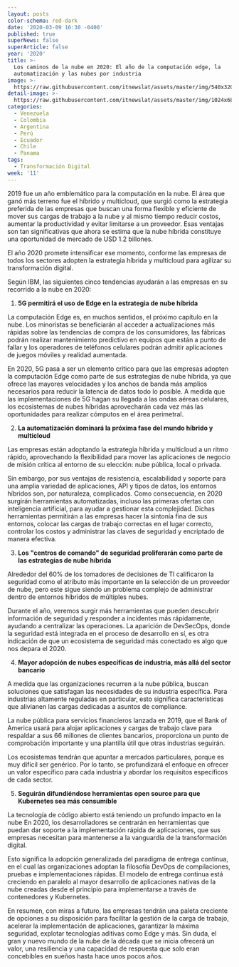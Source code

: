 ```yaml
---
layout: posts
color-schema: red-dark
date: '2020-03-09 16:30 -0400'
published: true
superNews: false
superArticle: false
year: '2020'
title: >-
  Los caminos de la nube en 2020: El año de la computación edge, la
  automatización y las nubes por industria
image: >-
  https://raw.githubusercontent.com/itnewslat/assets/master/img/540x320/Cloud-p.jpg
detail-image: >-
  https://raw.githubusercontent.com/itnewslat/assets/master/img/1024x680/Cloud-g.jpg
categories:
  - Venezuela
  - Colombia
  - Argentina
  - Perú
  - Ecuador
  - Chile
  - Panama
tags:
  - Transformación Digital
week: '11'
---
```

2019 fue un año emblemático para la computación en la nube. El área que ganó más terreno fue el híbrido y multicloud, que surgió como la estrategia preferida de las empresas que buscan una forma flexible y eficiente de mover sus cargas de trabajo a la nube y al mismo tiempo reducir costos, aumentar la productividad y evitar limitarse a un proveedor. Esas ventajas son tan significativas que ahora se estima que la nube híbrida constituye una oportunidad de mercado de USD 1.2 billones.
 
El año 2020 promete intensificar ese momento, conforme las empresas de todos los sectores adopten la estrategia híbrida y multicloud para agilizar su transformación digital. 

Según IBM, las siguientes cinco tendencias ayudarán a las empresas en su recorrido a la nube en 2020:

1. **5G permitirá el uso de Edge en la estrategia de nube híbrida**

La computación Edge es, en muchos sentidos, el próximo capítulo en la nube. Los minoristas se beneficiarán al acceder a actualizaciones más rápidas sobre las tendencias de compra de los consumidores, las fábricas podrán realizar mantenimiento predictivo en equipos que están a punto de fallar y los operadores de teléfonos celulares podrán admitir aplicaciones de juegos móviles y realidad aumentada.

En 2020, 5G pasa a ser un elemento crítico para que las empresas adopten la computación Edge como parte de sus estrategias de nube híbrida, ya que ofrece las mayores velocidades y los anchos de banda más amplios necesarios para reducir la latencia de datos todo lo posible. A medida que las implementaciones de 5G hagan su llegada a las ondas aéreas celulares, los ecosistemas de nubes híbridas aprovecharán cada vez más las oportunidades para realizar cómputos en el área perimetral. 

2. **La automatización dominará la próxima fase del mundo híbrido y multicloud**

Las empresas están adoptando la estrategia híbrida y multicloud a un ritmo rápido, aprovechando la flexibilidad para mover las aplicaciones de negocio de misión crítica al entorno de su elección: nube pública, local o privada. 

Sin embargo, por sus ventajas de resistencia, escalabilidad y soporte para una amplia variedad de aplicaciones, API y tipos de datos, los entornos híbridos son, por naturaleza, complicados. Como consecuencia, en 2020 surgirán herramientas automatizadas, incluso las primeras ofertas con inteligencia artificial, para ayudar a gestionar esta complejidad. Dichas herramientas permitirán a las empresas hacer la sintonía fina de sus entornos, colocar las cargas de trabajo correctas en el lugar correcto, controlar los costos y administrar las claves de seguridad y encriptado de manera efectiva.

3. **Los "centros de comando" de seguridad proliferarán como parte de las estrategias de nube híbrida** 

Alrededor del 60% de los tomadores de decisiones de TI calificaron la seguridad como el atributo más importante en la selección de un proveedor de nube, pero este sigue siendo un problema complejo de administrar dentro de entornos híbridos de múltiples nubes.

Durante el año, veremos surgir más herramientas que pueden descubrir información de seguridad y responder a incidentes más rápidamente, ayudando a centralizar las operaciones. La aparición de DevSecOps, donde la seguridad está integrada en el proceso de desarrollo en sí, es otra indicación de que un ecosistema de seguridad más conectado es algo que nos depara el 2020.

4. **Mayor adopción de nubes específicas de industria, más allá del sector bancario** 

A medida que las organizaciones recurren a la nube pública, buscan soluciones que satisfagan las necesidades de su industria específica. Para industrias altamente reguladas en particular, esto significa características que alivianen las cargas dedicadas a asuntos de compliance. 

La nube pública para servicios financieros lanzada en 2019, que el Bank of America usará para alojar aplicaciones y cargas de trabajo clave para respaldar a sus 66 millones de clientes bancarios, proporciona un punto de comprobación importante y una plantilla útil que otras industrias seguirán.

Los ecosistemas tendrán que apuntar a mercados particulares, porque es muy difícil ser genérico. Por lo tanto, se profundizará el enfoque en ofrecer un valor específico para cada industria y abordar los requisitos específicos de cada sector.

5. **Seguirán difundiéndose herramientas open source para que Kubernetes sea más consumible**

La tecnología de código abierto está teniendo un profundo impacto en la nube En 2020, los desarrolladores se centrarán en herramientas que puedan dar soporte a la implementación rápida de aplicaciones, que sus empresas necesitan para mantenerse a la vanguardia de la transformación digital.

Esto significa la adopción generalizada del paradigma de entrega continua, en el cual las organizaciones adoptan la filosofía DevOps de compilaciones, pruebas e implementaciones rápidas. El modelo de entrega continua está creciendo en paralelo al mayor desarrollo de aplicaciones nativas de la nube creadas desde el principio para implementarse a través de contenedores y Kubernetes. 

En resumen, con miras a futuro, las empresas tendrán una paleta creciente de opciones a su disposición para facilitar la gestión de la carga de trabajo, acelerar la implementación de aplicaciones, garantizar la máxima seguridad, explotar tecnologías aditivas como Edge y más. Sin duda, el gran y nuevo mundo de la nube de la década que se inicia ofrecerá un valor, una resiliencia y una capacidad de respuesta que solo eran concebibles en sueños hasta hace unos pocos años. 
